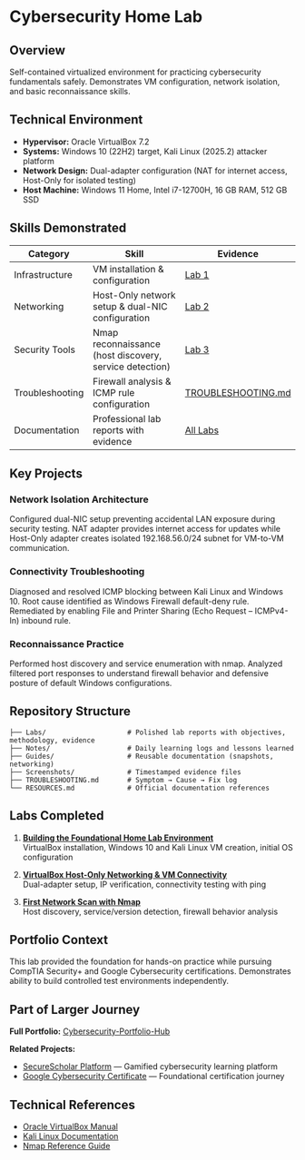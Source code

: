 # Cybersecurity Home Lab

## Overview
Self-contained virtualized environment for practicing cybersecurity fundamentals safely. Demonstrates VM configuration, network isolation, and basic reconnaissance skills.

## Technical Environment
- **Hypervisor:** Oracle VirtualBox 7.2
- **Systems:** Windows 10 (22H2) target, Kali Linux (2025.2) attacker platform
- **Network Design:** Dual-adapter configuration (NAT for internet access, Host-Only for isolated testing)
- **Host Machine:** Windows 11 Home, Intel i7-12700H, 16 GB RAM, 512 GB SSD

## Skills Demonstrated

| Category | Skill | Evidence |
|----------|-------|----------|
| Infrastructure | VM installation & configuration | [Lab 1](Labs/Lab_1_Initial_Setup.md) |
| Networking | Host-Only network setup & dual-NIC configuration | [Lab 2](Labs/Lab_2_Network_Config.md) |
| Security Tools | Nmap reconnaissance (host discovery, service detection) | [Lab 3](Labs/Lab_3_Nmap_Scan.md) |
| Troubleshooting | Firewall analysis & ICMP rule configuration | [TROUBLESHOOTING.md](TROUBLESHOOTING.md) |
| Documentation | Professional lab reports with evidence | [All Labs](Labs/) |

## Key Projects

### Network Isolation Architecture
Configured dual-NIC setup preventing accidental LAN exposure during security testing. NAT adapter provides internet access for updates while Host-Only adapter creates isolated 192.168.56.0/24 subnet for VM-to-VM communication.

### Connectivity Troubleshooting
Diagnosed and resolved ICMP blocking between Kali Linux and Windows 10. Root cause identified as Windows Firewall default-deny rule. Remediated by enabling File and Printer Sharing (Echo Request – ICMPv4-In) inbound rule.

### Reconnaissance Practice
Performed host discovery and service enumeration with nmap. Analyzed filtered port responses to understand firewall behavior and defensive posture of default Windows configurations.

## Repository Structure
```
├── Labs/                    # Polished lab reports with objectives, methodology, evidence
├── Notes/                   # Daily learning logs and lessons learned
├── Guides/                  # Reusable documentation (snapshots, networking)
├── Screenshots/             # Timestamped evidence files
├── TROUBLESHOOTING.md       # Symptom → Cause → Fix log
└── RESOURCES.md             # Official documentation references
```

## Labs Completed

1. **[Building the Foundational Home Lab Environment](Labs/Lab_1_Initial_Setup.md)**  
   VirtualBox installation, Windows 10 and Kali Linux VM creation, initial OS configuration

2. **[VirtualBox Host-Only Networking & VM Connectivity](Labs/Lab_2_Network_Config.md)**  
   Dual-adapter setup, IP verification, connectivity testing with ping

3. **[First Network Scan with Nmap](Labs/Lab_3_Nmap_Scan.md)**  
   Host discovery, service/version detection, firewall behavior analysis

## Portfolio Context
This lab provided the foundation for hands-on practice while pursuing CompTIA Security+ and Google Cybersecurity certifications. Demonstrates ability to build controlled test environments independently.

## Part of Larger Journey

**Full Portfolio:** [Cybersecurity-Portfolio-Hub](https://github.com/AaravArora3835/Cybersecurity-Portfolio-Hub)

**Related Projects:**
- [SecureScholar Platform](https://github.com/AaravArora3835/SecureScholar-Platform) — Gamified cybersecurity learning platform  
- [Google Cybersecurity Certificate](https://github.com/AaravArora3835/Google-Cybersecurity-Certificate) — Foundational certification journey

## Technical References
- [Oracle VirtualBox Manual](https://www.virtualbox.org/manual/)  
- [Kali Linux Documentation](https://www.kali.org/docs/)  
- [Nmap Reference Guide](https://nmap.org/book/man.html)
